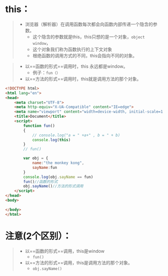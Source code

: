 # this：

> - 浏览器（解析器）在调用函数每次都会向函数内部传递一个隐含的参数。
>   - 这个隐含的参数就是this，this只想的是一个对象，`object window`，
>   - 这个对象我们称为函数执行的上下文对象
>   - 根绝函数的调用方式的不同，this会指向不同的对象。

> - 以==函数的形式==调用时，this 永远都是window。
>   - 例子：`fun（）`
> - 以==方法的形式==调用时，this就是调用方法的那个对象。

```html
<!DOCTYPE html>
<html lang="en">
<head>
    <meta charset="UTF-8">
    <meta http-equiv="X-UA-Compatible" content="IE=edge">
    <meta name="viewport" content="width=device-width, initial-scale=1.0">
    <title>Document</title>
    <script>
        function fun()
        {
            // console.log("a = " +a+" , b = " + b)
            console.log(this)
        }
        // fun()

        var obj = {
            name:"the monkey kong",
            sayName:fun
        }
        console.log(obj.sayName == fun)
        fun()//函数的形式
        obj.sayName()//方法的形式调用
    </script>
</head>
<body>
    
</body>
</html>
```

# 注意(2个区别）：

> - 以==函数的形式==调用，this是window
>   - `fun()`
> - 以==方法的形式==调用，this是调用方法的那个对象。
>   - `obj.sayName()`
